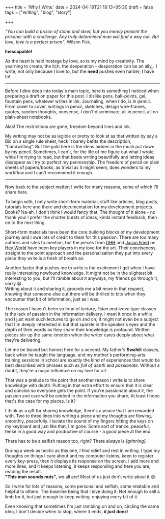 +++
title = 'Why I Write.'
date = 2024-04-19T21:18:13+05:30
draft = false
tags = ["writing", "blog", "story"]

+++

_"You can build a prison of stone and steel, but you merely present the prisoner with a challenge. Any truly determined man will find a way out. But love, love is a perfect prison"_, Wilson Fisk.

**Inescapable!**

As the heart is held hostage by love, so is my mind by creativity. The yearning to create, the itch, the desperation - desperation can be an ally\_. I write, not only because I love to, but the **need** pushes even harder; I have to!

---

Before I dive deep into today's main topic, here is something I noticed when preparing a draft on paper for this post. I dislike pens, ball-points, gel, fountain pens, whatever writes in ink. Journaling, when I do, is in pencil. From cover to cover, writings in pencil, sketches, design wire-frames, quotes, random thoughts, nonsense, I don't discriminate, all in pencil, all on plain-sheet notebooks.

Alas! The restrictions are gone, freedom beyond lines and ink.

My writing may not be as legible or pretty to look at as that written by say a Bic on a single rule sheet, heck it barely befits the description, "handwriting". But the gold here is the ideas hidden in the mush put down by my pencil. Sometimes, I can't, for the life of me figure out what I wrote while I'm trying to read, but that beats writing beautifully and letting ideas disappear as I try to perfect my penmanship. The freedom of pencil on plain sheets of papers/books, as trivial as it might seem, does wonders to my workflow and I can't recommend it enough.

---

Now back to the subject matter; I write for many reasons, some of which I'll share here.

To begin with, I only write short-form material, stuff like articles, blog posts, tutorials here and there and documentation for my development projects.  
Books? Na-ah, I don't think I would fancy that. The thought of it alone - no thank you! I prefer the shorter bursts of ideas, kinda instant feedback, then on to the next thing.

Short-form materials have been the core building blocks of my development journey and I owe lots of credit to them for this passion. There are too many authors and sites to mention, but the pieces from [DHH](https://world.hey.com/dhh) and [Jason Fried](https://world.hey.com/jason) on [Hey World](https://www.hey.com/world/) have been key players in my love for the art. Their conciseness, straight to the point approach and the personalisation they put into every piece they write is a fresh of breath air.

Another factor that pushes me to write is the excitement I get when I have really interesting newfound knowledge. It might not be in the slightest bit interesting to you, but I'll ramble about it anyways, my friends go through it, sorry 😁.  
Writing about it and sharing it, grounds me a bit more in that respect, knowing that someone else out there will be thrilled to bits when they encounter that bit of information, just as I was.

The reason I haven't been so fond of _lecture, listen and leave_ type classes is the lack of passion in the information delivery. I meet it once in a while and I just want such lectures to go on and on; It might not even be a subject that I'm deeply interested in but that sparkle in the speaker's eyes and the depth of their words as they share their knowledge is profound. Written pieces stir up the same emotion when the writer cares deeply about what they're delivering.

Let me be biased but honest here for a second. My father's **Swahili** classes, back when he taught the language, and my mother's performing-arts training sessions in school are exactly the kind of experiences that would be best described with phrases such as _full of depth_ and _passionate_. Without a doubt, they're a major influence on my love for art.

That was a prelude to the point that another reason I write is to share knowledge with depth. Putting in that extra effort to ensure that it is clear and concise so everyone gets the point. If you're passionate about it, the passion and care will be evident in the information you share; At least I hope that's the case for my pieces. Is it?

I think as a gift for sharing knowledge, there's a peace that I am rewarded with. Two to three lines into writing a piece and my thoughts are flowing, smoothly, peacefully. I isolate the sound of my fingers hitting the keys on my keyboard and just like that, I'm gone. Some sort of trance, peaceful, tense in a good way and productive of course - a good piece at the end.

There has to be a selfish reason too, right? There always is _[grinning]_.

During a week as hectic as this one, I find relief and rest in writing. I type my thoughts on things I care about and my computer listens, keen to register every key-press, then it displays its response on the screen. I add more and more lines, and it keeps listening, it keeps responding and here you are, reading the result.  
**"This man sounds nuts"**, we all are! Most of us just don't write about it 😄.

So I write for lots of reasons, some personal and selfish, some relatable and helpful to others. The baseline being that I love doing it; Not enough to sell a limb for it, but just enough to keep writing, enjoying every bit of it.

Even knowing that sometimes I'm just rambling on and on, circling the same idea, I don't decide when to stop, where it ends, **_it just does_**!
